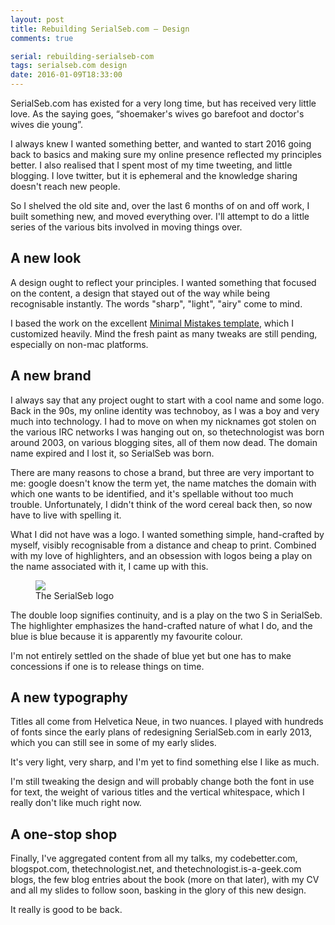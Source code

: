 ```yaml
---
layout: post
title: Rebuilding SerialSeb.com — Design
comments: true

serial: rebuilding-serialseb-com
tags: serialseb.com design
date: 2016-01-09T18:33:00
---
```


SerialSeb.com has existed for a very long time, but has received very little love. As the saying goes, “shoemaker's wives go barefoot and doctor's wives die young”.

I always knew I wanted something better, and wanted to start 2016 going back to basics and making sure my online presence reflected my principles better. I also realised that I spent most of my time tweeting, and little blogging. I love twitter, but it is ephemeral and the knowledge sharing doesn't reach new people.

So I shelved the old site and, over the last 6 months of on and off work, I built something new, and moved everything over. I'll attempt to do a little series of the various bits involved in moving things over.

## A new look

A design ought to reflect your principles. I wanted something that focused on the content, a design that stayed out of the way while being recognisable instantly. The words "sharp", "light", "airy" come to mind.

I based the work on the excellent [Minimal Mistakes template][minimal-mistakes], which I customized heavily. Mind the fresh paint as many tweaks are still pending, especially on non-mac platforms.

## A new brand

I always say that any project ought to start with a cool name and some logo. Back in the 90s, my online identity was technoboy, as I was a boy and very much into technology. I had to move on when my nicknames got stolen on the various IRC networks I was hanging out on, so thetechnologist was born around 2003, on various blogging sites, all of them now dead. The domain name expired and I lost it, so SerialSeb was born.

There are many reasons to chose a brand, but three are very important to me: google doesn't know the term yet, the name matches the domain with which one wants to be identified, and it's spellable without too much trouble. Unfortunately, I didn't think of the word cereal back then, so now have to live with spelling it.

What I did not have was a logo. I wanted something simple, hand-crafted by myself, visibly recognisable from a distance and cheap to print. Combined with my love of highlighters, and an obsession with logos being a play on the name associated with it, I came up with this.

<figure>
  <img src="{{site.url}}/assets/logo256.png" />
  <figcaption>The SerialSeb logo</figcaption>
</figure>

The double loop signifies continuity, and is a play on the two S in SerialSeb. The highlighter emphasizes the hand-crafted nature of what I do, and the blue is blue because it is apparently my favourite colour.

I'm not entirely settled on the shade of blue yet but one has to make concessions if one is to release things on time.

## A new typography

Titles all come from Helvetica Neue, in two nuances. I played with hundreds of fonts since the early plans of redesigning SerialSeb.com in early 2013, which you can still see in some of my early slides.

It's very light, very sharp, and I'm yet to find something else I like as much.

I'm still tweaking the design and will probably change both the font in use for text, the weight of various titles and the vertical whitespace, which I really don't like much right now.

## A one-stop shop

Finally, I've aggregated content from all my talks, my codebetter.com, blogspot.com, thetechnologist.net, and thetechnologist.is-a-geek.com blogs, the few blog entries about the book (more on that later), with my CV and all my slides to follow soon, basking in the glory of this new design.

It really is good to be back.

[minimal-mistakes]: <https://www.google.co.uk/url?sa=t&rct=j&q=&esrc=s&source=web&cd=2&cad=rja&uact=8&ved=0ahUKEwiFzpjkp53KAhUEPxoKHSSBBKAQFggoMAE&url=https%3A%2F%2Fmmistakes.github.io%2Fminimal-mistakes%2F&usg=AFQjCNHVH3Z5diyVmawlVNZCYBsoyQMmSA>
